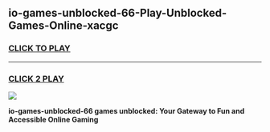 
## io-games-unblocked-66-Play-Unblocked-Games-Online-xacgc
<h3>
<a href="https://premium76.site?title=io-games-unblocked-66&ref=25A">CLICK TO PLAY</a></h3>
<hr>

<h3>
<a href="https://premium76.site?title=io-games-unblocked-66&ref=25A">CLICK 2 PLAY</a>
  
</h3>

<a href="https://premium76.site?title=io-games-unblocked-66&ref=25A"><img src="https://clearcache.store/games.png"></a>


**io-games-unblocked-66 games unblocked: Your Gateway to Fun and Accessible Online Gaming**
